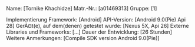 Name:	[Tornike Khachidze]
Matr.-Nr.:	[a01469313]
Gruppe:	[1]


Implementierung
Framework:	[Android]
API-Version:	[Android 9.0(Pie) Api 28]
GerÃ¤t(e), auf dem(denen) getestet wurde:
[Nexus 5X, Api 26]
Externe Libraries und Frameworks:
[...]
Dauer der Entwicklung:
[26 Stunden]
Weitere Anmerkungen:
[Compile SDK version Android 9.0(Pie)]
